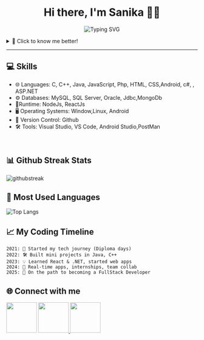 <h1 align="center">Hi there, I'm Sanika 👋😇</h1>

<p align="center">
  <img src="https://readme-typing-svg.herokuapp.com?font=Fira+Code&size=30&pause=1000&color=F70000&center=true&vCenter=true&width=1000&lines=Aspiring+Full+Stack+Developer;Computer+Engineering+Student;Passionate+about+Learning+%26+Coding;Welcome+to+my+Tech+Universe+%F0%9F%8C%9F" alt="Typing SVG" />
</p>


<details>
  <summary>📌 Click to know me better!</summary>

```yaml
Name: Sanika Sudam Bhor
Role: Aspiring Full Stack Developer 👩‍💻
Education: Third-year Computer Engineering Student
Focus Areas:
  - MERN Stack, .NET Backend
  - API Design, Scalable Systems
  - Real-time Apps, Databases
Passions:
  - Coding & Problem Solving 🧠
  - Exploring New Technologies 🔍
  - Building Impactful Projects 🛠
```
</details>

---
## 💻 Skills
- 🌐 Languages: C, C++, Java, JavaScript, Php, HTML, CSS,Android, c#, , ASP.NET
- ⚙ Databases: MySQL, SQL Server, Oracle, Jdbc,MongoDb
- 🔗Runtime: NodeJs, ReactJs
- 🖥 Operating Systems: Window,Linux, Android
- 📜 Version Control: Github
- 🛠 Tools: Visual Studio, VS Code, Android Studio,PostMan
<br>


## 📊 Github Streak Stats 

![githubstreak](https://streak-stats.demolab.com?user=sanika-bhor&theme=highcontrast&border_radius=5.4)

  
## 👀 Most Used Languages 

![Top Langs](https://github-readme-stats.vercel.app/api/top-langs/?username=sanika-bhor&layout=compact)



## 📈 My Coding Timeline

```text
2021: 🌱 Started my tech journey (Diploma days)
2022: 🛠 Built mini projects in Java, C++
2023: 💡 Learned React & .NET, started web apps
2024: 🚀 Real-time apps, internships, team collab
2025: 🎯 On the path to becoming a FullStack Developer 
````
## 🌐 Connect with me 
<a href="https://www.linkedin.com/in/sanikabhor"><img src="https://upload.wikimedia.org/wikipedia/commons/thumb/8/81/LinkedIn_icon.svg/2048px-LinkedIn_icon.svg.png" width="80" height="80" ></a>  <a href="https://github.com/sanika-bhor"><img src="https://play-lh.googleusercontent.com/PCpXdqvUWfCW1mXhH1Y_98yBpgsWxuTSTofy3NGMo9yBTATDyzVkqU580bfSln50bFU=w240-h480-rw" width="80" height="80" >
<a href="https://leetcode.com/u/bhorsanika0239/"><img src="https://encrypted-tbn0.gstatic.com/images?q=tbn:ANd9GcQfPAiDdsvK7TSLeU9QFNSYG_q4T9hTlMk4PVHuIzHTKay0Lf13uyWqPovdJW7jQvS3-LA&usqp=CAU" width="80" height="80"></a>
